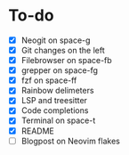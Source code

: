 # To-do

- [X] Neogit on space-g
- [X] Git changes on the left
- [X] Filebrowser on space-fb
- [X] grepper on space-fg
- [X] fzf on space-ff
- [x] Rainbow delimeters
- [X] LSP and treesitter
- [X] Code completions
- [X] Terminal on space-t
- [X] README
- [ ] Blogpost on Neovim flakes
